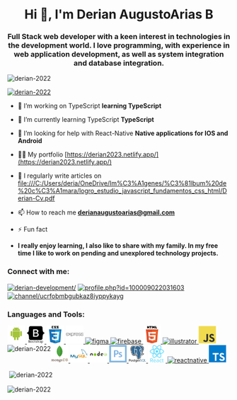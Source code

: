 <h1 align="center">Hi 👋, I'm Derian AugustoArias B</h1>
<h3 align="center">Full Stack web developer with a keen interest in technologies in the development world. I love programming, with experience in web application development, as well as system integration and database integration.</h3>

<p align="left"> <img src="https://komarev.com/ghpvc/?username=derian-2022&label=Profile%20views&color=0e75b6&style=flat" alt="derian-2022" /> </p>

<p align="left"> <a href="https://github.com/ryo-ma/github-profile-trophy"><img src="https://github-profile-trophy.vercel.app/?username=derian-2022" alt="derian-2022" /></a> </p>

- 🔭 I’m working on TypeScript **learning TypeScript**

- 🌱 I’m currently learning TypeScript **TypeScript**

- 🤝 I’m looking for help with React-Native **Native applications for IOS and Android**

- 👨‍💻 My portfolio [https://derian2023.netlify.app/](https://derian2023.netlify.app/)

- 📝 I regularly write articles on [file:///C:/Users/deria/OneDrive/Im%C3%A1genes/%C3%81lbum%20de%20c%C3%A1mara/logro_estudio_javascript_fundamentos_css_html/Derian-Cv.pdf](file:///C:/Users/deria/OneDrive/Im%C3%A1genes/%C3%81lbum%20de%20c%C3%A1mara/logro_estudio_javascript_fundamentos_css_html/Derian-Cv.pdf)

- 📫 How to reach me **derianaugustoarias@gmail.com**
- ⚡ Fun fact 
- **I really enjoy learning, I also like to share with my family. In my free time I like to work on pending and unexplored technology projects.**

<h3 align="left">Connect with me:</h3>
<p align="left">
<a href="https://linkedin.com/in/derian-development/" target="blank"><img align="center" src="https://raw.githubusercontent.com/rahuldkjain/github-profile-readme-generator/master/src/images/icons/Social/linked-in-alt.svg" alt="derian-development/" height="30" width="40" /></a>
<a href="https://fb.com/profile.php?id=100009022031603" target="blank"><img align="center" src="https://raw.githubusercontent.com/rahuldkjain/github-profile-readme-generator/master/src/images/icons/Social/facebook.svg" alt="profile.php?id=100009022031603" height="30" width="40" /></a>
<a href="https://www.youtube.com/c/channel/ucrfobmbgubkaz8iyppykayg" target="blank"><img align="center" src="https://raw.githubusercontent.com/rahuldkjain/github-profile-readme-generator/master/src/images/icons/Social/youtube.svg" alt="channel/ucrfobmbgubkaz8iyppykayg" height="30" width="40" /></a>
</p>

<h3 align="left">Languages and Tools:</h3>
<p align="left"> <a href="https://developer.android.com" target="_blank" rel="noreferrer"> <img src="https://raw.githubusercontent.com/devicons/devicon/master/icons/android/android-original-wordmark.svg" alt="android" width="40" height="40"/> </a> <a href="https://getbootstrap.com" target="_blank" rel="noreferrer"> <img src="https://raw.githubusercontent.com/devicons/devicon/master/icons/bootstrap/bootstrap-plain-wordmark.svg" alt="bootstrap" width="40" height="40"/> </a> <a href="https://www.w3schools.com/css/" target="_blank" rel="noreferrer"> <img src="https://raw.githubusercontent.com/devicons/devicon/master/icons/css3/css3-original-wordmark.svg" alt="css3" width="40" height="40"/> </a> <a href="https://expressjs.com" target="_blank" rel="noreferrer"> <img src="https://raw.githubusercontent.com/devicons/devicon/master/icons/express/express-original-wordmark.svg" alt="express" width="40" height="40"/> </a> <a href="https://www.figma.com/" target="_blank" rel="noreferrer"> <img src="https://www.vectorlogo.zone/logos/figma/figma-icon.svg" alt="figma" width="40" height="40"/> </a> <a href="https://firebase.google.com/" target="_blank" rel="noreferrer"> <img src="https://www.vectorlogo.zone/logos/firebase/firebase-icon.svg" alt="firebase" width="40" height="40"/> </a> <a href="https://www.w3.org/html/" target="_blank" rel="noreferrer"> <img src="https://raw.githubusercontent.com/devicons/devicon/master/icons/html5/html5-original-wordmark.svg" alt="html5" width="40" height="40"/> </a> <a href="https://www.adobe.com/in/products/illustrator.html" target="_blank" rel="noreferrer"> <img src="https://www.vectorlogo.zone/logos/adobe_illustrator/adobe_illustrator-icon.svg" alt="illustrator" width="40" height="40"/> </a> <a href="https://developer.mozilla.org/en-US/docs/Web/JavaScript" target="_blank" rel="noreferrer"> <img src="https://raw.githubusercontent.com/devicons/devicon/master/icons/javascript/javascript-original.svg" alt="javascript" width="40" height="40"/> </a> <a href="https://www.mongodb.com/" target="_blank" rel="noreferrer"> <img src="https://raw.githubusercontent.com/devicons/devicon/master/icons/mongodb/mongodb-original-wordmark.svg" alt="mongodb" width="40" height="40"/> </a> <a href="https://www.mysql.com/" target="_blank" rel="noreferrer"> <img src="https://raw.githubusercontent.com/devicons/devicon/master/icons/mysql/mysql-original-wordmark.svg" alt="mysql" width="40" height="40"/> </a> <a href="https://nodejs.org" target="_blank" rel="noreferrer"> <img src="https://raw.githubusercontent.com/devicons/devicon/master/icons/nodejs/nodejs-original-wordmark.svg" alt="nodejs" width="40" height="40"/> </a> <a href="https://www.photoshop.com/en" target="_blank" rel="noreferrer"> <img src="https://raw.githubusercontent.com/devicons/devicon/master/icons/photoshop/photoshop-line.svg" alt="photoshop" width="40" height="40"/> </a> <a href="https://www.postgresql.org" target="_blank" rel="noreferrer"> <img src="https://raw.githubusercontent.com/devicons/devicon/master/icons/postgresql/postgresql-original-wordmark.svg" alt="postgresql" width="40" height="40"/> </a> <a href="https://reactjs.org/" target="_blank" rel="noreferrer"> <img src="https://raw.githubusercontent.com/devicons/devicon/master/icons/react/react-original-wordmark.svg" alt="react" width="40" height="40"/> </a> <a href="https://reactnative.dev/" target="_blank" rel="noreferrer"> <img src="https://reactnative.dev/img/header_logo.svg" alt="reactnative" width="40" height="40"/> </a> <a href="https://www.typescriptlang.org/" target="_blank" rel="noreferrer"> <img src="https://raw.githubusercontent.com/devicons/devicon/master/icons/typescript/typescript-original.svg" alt="typescript" width="40" height="40"/> </a> <a

<p><img align="left" src="https://github-readme-stats.vercel.app/api/top-langs?username=derian-2022&show_icons=true&locale=en&layout=compact" alt="derian-2022" /></p>

<p>&nbsp;<img align="center" src="https://github-readme-stats.vercel.app/api?username=derian-2022&show_icons=true&locale=en" alt="derian-2022" /></p>

<p><img align="center" src="https://github-readme-streak-stats.herokuapp.com/?user=derian-2022&" alt="derian-2022" /></p>
